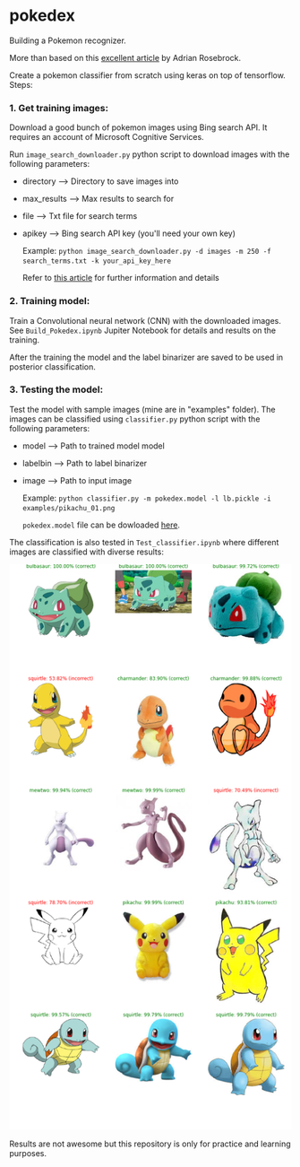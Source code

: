 # pokedex
Building a Pokemon recognizer.

More than based on this [excellent article](
https://www.pyimagesearch.com/2018/04/16/keras-and-convolutional-neural-networks-cnns/?utm_source=mybridge&utm_medium=blog&utm_campaign=read_more) by Adrian Rosebrock.

Create a pokemon classifier from scratch using keras on top of tensorflow.
Steps:

### 1. Get training images:

   Download a good bunch of pokemon images using Bing search API. It requires an account of Microsoft Cognitive Services.

   Run `image_search_downloader.py` python script to download images with the following parameters:

  * directory --> Directory to save images into
  * max_results --> Max results to search for
  * file --> Txt file for search terms
  * apikey --> Bing search API key (you'll need your own key)
  
     Example: `python image_search_downloader.py -d images -m 250 -f search_terms.txt -k your_api_key_here`
  
     Refer to [this article](https://www.pyimagesearch.com/2018/04/09/how-to-quickly-build-a-deep-learning-image-dataset/) for further information and details
  
### 2. Training model:

   Train a Convolutional neural network (CNN) with the downloaded images. See `Build_Pokedex.ipynb` Jupiter Notebook for details and results on the training.

   After the training the model and the label binarizer are saved to be used in posterior classification.

### 3. Testing the model:

   Test the model with sample images (mine are in "examples" folder). The images can be classified using `classifier.py` python script with the following parameters:

  * model --> Path to trained model model
  * labelbin --> Path to label binarizer
  * image --> Path to input image
  
     Example: `python classifier.py -m pokedex.model -l lb.pickle -i examples/pikachu_01.png`

     `pokedex.model` file can be dowloaded [here](https://www.amazon.es/clouddrive/share/xRIHKaA1k1k8KRiQmZWliMUwXxq8IifpzsoWOv49EIt?_encoding=UTF8&%2AVersion%2A=1&%2Aentries%2A=0&mgh=1).
  
  The classification is also tested in `Test_classifier.ipynb` where different images are classified with diverse results:
  
  ![alt text](classifier_results.png)


Results are not awesome but this repository is only for practice and learning purposes.